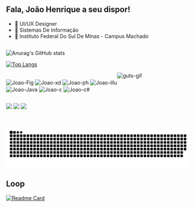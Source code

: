 ## Fala, João Henrique a seu dispor!

- 🔭 UI/UX Designer
- 🌱 Sistemas De Informação
- 🏫 Instituto Federal Do Sul De Minas - Campus Machado

##

  ![Anurag's GitHub stats](https://github-readme-stats.vercel.app/api?username=kkjaokk&show_icons=true&theme=tokyonight)

  [![Top Langs](https://github-readme-stats.vercel.app/api/top-langs/?username=kkjaokk&layout=donut-vertical&theme=tokyonight)](https://github.com/kkjaokk/github-readme-stats)

<img align="right" alt="guts-gif" height="150" width="200" src= "https://media.discordapp.net/attachments/1144873242801213482/1231498523476758570/9UZAEbT.gif?ex=66372d60&is=6624b860&hm=3270ea483d207c69cce52ff6f2131463e57ad0f3afe2bbc9ae8af0849cc0d818&=">

  <div style="display: inline_block"><br>
  <img align="center" alt="Joao-Fig" height="30" width="40" src="https://cdn.jsdelivr.net/gh/devicons/devicon@latest/icons/figma/figma-original.svg">
  <img align="center" alt="Joao-xd" height="30" width="40" src="https://cdn.jsdelivr.net/gh/devicons/devicon@latest/icons/xd/xd-original.svg">
  <img align="center" alt="Joao-ph" height="30" width="40" src="https://cdn.jsdelivr.net/gh/devicons/devicon@latest/icons/photoshop/photoshop-original.svg">
  <img align="center" alt="Joao-illu" height="30" width="40" src="https://cdn.jsdelivr.net/gh/devicons/devicon@latest/icons/illustrator/illustrator-plain.svg">
  <img align="center" alt="Joao-Java" height="30" width="40" src="https://cdn.jsdelivr.net/gh/devicons/devicon@latest/icons/java/java-original.svg">
  <img align="center" alt="Joao-c" height="30" width="40" src="https://cdn.jsdelivr.net/gh/devicons/devicon@latest/icons/c/c-original.svg">
  <img align="center" alt="Joao-c#" height="30" width="40" src="https://cdn.jsdelivr.net/gh/devicons/devicon@latest/icons/csharp/csharp-original.svg">
</div>

##

<div> 
  <a href="https://www.instagram.com/kkjao.psd" target="_blank"><img src="https://img.shields.io/badge/-Instagram-%23E4405F?style=for-the-badge&logo=instagram&logoColor=white" target="_blank"></a>
  <a href = "mailto:jh90538@gmail.com"><img src="https://img.shields.io/badge/-Gmail-%23333?style=for-the-badge&logo=gmail&logoColor=white" target="_blank"></a>
  <a href="https://www.linkedin.com/in/jo%C3%A3o-henrique-85a900279?lipi=urn%3Ali%3Apage%3Ad_flagship3_profile_view_base_contact_details%3BCTRmqB4PSxOeeNkQJoWxRA%3D%3D" target="_blank"><img src="https://img.shields.io/badge/-LinkedIn-%230077B5?style=for-the-badge&logo=linkedin&logoColor=white" target="_blank"></a> 
  
</div>

##
![Snake animation](https://github.com/kkjaokk/kkjaokk/blob/output/github-contribution-grid-snake-dark.svg)
## Loop

  [![Readme Card](https://github-readme-stats.vercel.app/api/pin/?username=kkjaokk&theme=tokyonight&repo=Projeto_Loop)](https://github.com/kkjaokk/github-readme-stats)

